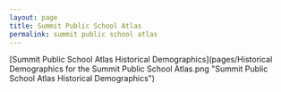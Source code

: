 ```yaml
---
layout: page
title: Summit Public School Atlas
permalink: summit public school atlas
---
```



[Summit Public School Atlas Historical Demographics](pages/Historical Demographics for the Summit Public School Atlas.png "Summit Public School Atlas Historical Demographics")
